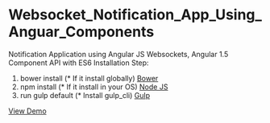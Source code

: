 # Websocket_Notification_App_Using_Anguar_Components
Notification Application using Angular JS Websockets, Angular 1.5 Component API with ES6
Installation Step:
<ol>
<li> bower install (* If it install globally) <a href="https://bower.io/" target="_blank">Bower</a></li>
<li>npm install (* If it install in your OS) <a href="https://nodejs.org/en/" target="_blank">Node JS</a></li>
<li>run gulp default (* Install gulp_cli) <a href="http://gulpjs.com/" target="_blank">Gulp</a></li>
</ol>

 <a href="http://subrahmanyampoluru.com/notificationApp">View Demo</a>
